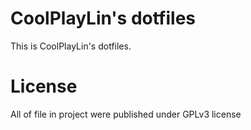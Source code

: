 # CoolPlayLin's dotfiles

This is CoolPlayLin's dotfiles.

# License

All of file in project were published under GPLv3 license